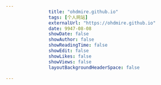 ---
                title: "ohdmire.github.io"
                tags: [个人网站]
                externalUrl: "https://ohdmire.github.io"
                date: 9947-08-08
                showDate: false
                showAuthor: false
                showReadingTime: false
                showEdit: false
                showLikes: false
                showViews: false
                layoutBackgroundHeaderSpace: false
                ---

